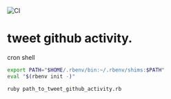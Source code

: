 ![CI](https://github.com/basyura/tweet-github-activity/workflows/UnitTest/badge.svg)

# tweet github activity.

cron shell

```sh
export PATH="$HOME/.rbenv/bin:~/.rbenv/shims:$PATH"
eval "$(rbenv init -)"

ruby path_to_tweet_github_activity.rb
```

